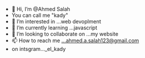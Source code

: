 - 👋 Hi, I’m @Ahmed Salah
- You can call me "kady"
- 👀 I’m interested in ...web devoplment 
- 🌱 I’m currently learning ...javascript
- 💞️ I’m looking to collaborate on ...my website
- 📫 How to reach me ...ahmed.a.salah123@gmail.com
- on intsgram..._el_kady

<!---
Devilishson/Devilishson is a ✨ special ✨ repository because its `README.md` (this file) appears on your GitHub profile.
You can click the Preview link to take a look at your changes.
--->
